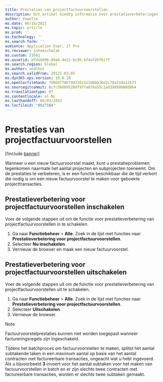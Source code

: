 ```yaml
---
title: Prestaties van projectfactuurvoorstellen
description: Dit artikel biedtg informatie over prestatieverbeteringen voor projectfactuurvoorstellen.
author: Yowelle
ms.date: 06/16/2021
ms.topic: article
ms.prod: ''
ms.technology: ''
ms.search.form: ''
audience: Application User, IT Pro
ms.reviewer: johnmichalak
ms.custom: 23561
ms.assetid: bfd18d9b-d9a6-4e21-bc95-bf4af45f617f
ms.search.region: Global
ms.author: andchoi
ms.search.validFrom: 20121-03-05
ms.dyn365.ops.version: 10.0.18
ms.openlocfilehash: 70069778b7d4326cb23d6bb36e2c78a33da12573
ms.sourcegitcommit: 6cfc50d89528df977a8f6a55c1ad39d99800d9b4
ms.translationtype: HT
ms.contentlocale: nl-NL
ms.lasthandoff: 06/03/2022
ms.locfileid: "8927184"
---
```

# <a name="project-invoice-proposal-performance"></a>Prestaties van projectfactuurvoorstellen

[!include [banner](../includes/banner.md)]

Wanneer u een nieuw factuurvoorstel maakt, kunt u prestatieproblemen tegenkomen naarmate het aantal projecten en subprojecten toeneemt. Om de prestaties te verbeteren, is er een functie beschikbaar die de tijd verkort die nodig is om een nieuw factuurvoorstel te maken voor geboekte projecttransacties.

## <a name="enable-project-invoice-proposal-performance-enhancement"></a>Prestatieverbetering voor projectfactuurvoorstellen inschakelen
Voer de volgende stappen uit om de functie voor prestatieverbetering van projectfactuurvoorstellen in te schakelen.

1.  Ga naar **Functiebeheer** > **Alle**. Zoek in de lijst met functies naar **Prestatieverbetering voor projectfactuurvoorstellen**.
2.  Selecteer **Nu inschakelen**.
3.  Vernieuw de browser en maak een nieuw factuurvoorstel.

## <a name="turn-off-project-invoice-proposal-performance-enhancement"></a>Prestatieverbetering voor projectfactuurvoorstellen uitschakelen
Voer de volgende stappen uit om de functie voor prestatieverbetering van projectfactuurvoorstellen uit te schakelen.

1.  Ga naar **Functiebeheer** > **Alle**. Zoek in de lijst met functies naar **Prestatieverbetering voor projectfactuurvoorstellen**.
2.  Selecteer **Uitschakelen**.
3.  Vernieuw de browser.

> [!NOTE]
> Factuurvoorstelprestaties kunnen niet worden toegepast wanneer factureringsregels zijn ingeschakeld.
> 
> Tijdens het batchproces om factuurvoorstellen te maken, splitst het aantal subtakende taken in een maximum aantal op basis van het aantal contracten met factureerbare transacties, ongeacht wat u hebt ingevoerd. Als u bijvoorbeeld **3** invoert voor het aantal subtaken voor het maken van factuurvoorstellen in batch en er zijn slechts twee contracten met factureerbare transacties, worden er slechts twee subtaken gemaakt.
